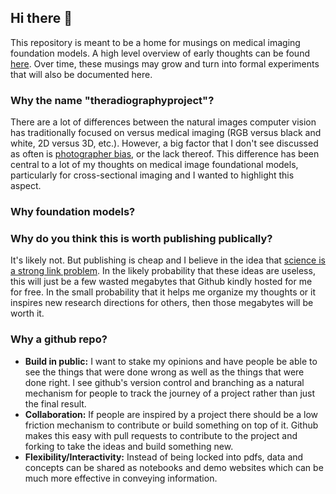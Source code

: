 ## Hi there 👋

This repository is meant to be a home for musings on medical imaging foundation models. A high level overview of early thoughts can be found [here](https://github.com/theradiographyproject/manifesto/blob/main/README.md). Over time, these musings may grow and turn into formal experiments that will also be documented here.

### Why the name "theradiographyproject"?

There are a lot of differences between the natural images computer vision has traditionally focused on versus medical imaging (RGB versus black and white, 2D versus 3D, etc.). However, a big factor that I don't see discussed as often is [photographer bias](https://github.com/theradiographyproject/manifesto/blob/main/README.md#the-role-of-photographer-bias-in-traditional-computer-vision-and-its-absence-in-medical-imaging), or the lack thereof. This difference has been central to a lot of my thoughts on medical image foundational models, particularly for cross-sectional imaging and I wanted to highlight this aspect.

### Why foundation models?




### Why do you think this is worth publishing publically?

It's likely not. But publishing is cheap and I believe in the idea that [science is a strong link problem](https://www.experimental-history.com/p/science-is-a-strong-link-problem). In the likely probability that these ideas are useless, this will just be a few wasted megabytes that Github kindly hosted for me for free. In the small probability that it helps me organize my thoughts or it inspires new research directions for others, then those megabytes will be worth it.

### Why a github repo?

- **Build in public:** I want to stake my opinions and have people be able to see the things that were done wrong as well as the things that were done right. I see github's version control and branching as a natural mechanism for people to track the journey of a project rather than just the final result.
- **Collaboration:** If people are inspired by a project there should be a low friction mechanism to contribute or build something on top of it. Github makes this easy with pull requests to contribute to the project and forking to take the ideas and build something new.
- **Flexibility/Interactivity:** Instead of being locked into pdfs, data and concepts can be shared as notebooks and demo websites which can be much more effective in conveying information.
